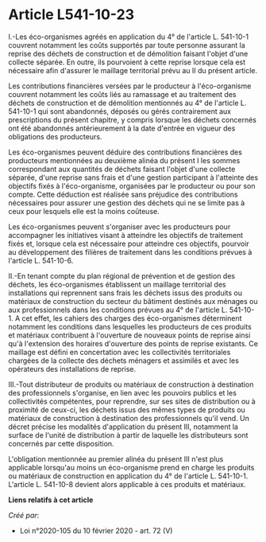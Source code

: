 # Article L541-10-23

I.-Les éco-organismes agréés en application du 4° de l'article L. 541-10-1 couvrent notamment les coûts supportés par toute
personne assurant la reprise des déchets de construction et de démolition faisant l'objet d'une collecte séparée. En outre,
ils pourvoient à cette reprise lorsque cela est nécessaire afin d'assurer le maillage territorial prévu au II du présent
article.

Les contributions financières versées par le producteur à l'éco-organisme couvrent notamment les coûts liés au ramassage et
au traitement des déchets de construction et de démolition mentionnés au 4° de l'article L. 541-10-1 qui sont abandonnés,
déposés ou gérés contrairement aux prescriptions du présent chapitre, y compris lorsque les déchets concernés ont été
abandonnés antérieurement à la date d'entrée en vigueur des obligations des producteurs.

Les éco-organismes peuvent déduire des contributions financières des producteurs mentionnées au deuxième alinéa du présent I
les sommes correspondant aux quantités de déchets faisant l'objet d'une collecte séparée, d'une reprise sans frais et d'une
gestion participant à l'atteinte des objectifs fixés à l'éco-organisme, organisées par le producteur ou pour son compte.
Cette déduction est réalisée sans préjudice des contributions nécessaires pour assurer une gestion des déchets qui ne se
limite pas à ceux pour lesquels elle est la moins coûteuse.

Les éco-organismes peuvent s'organiser avec les producteurs pour accompagner les initiatives visant à atteindre les objectifs
de traitement fixés et, lorsque cela est nécessaire pour atteindre ces objectifs, pourvoir au développement des filières de
traitement dans les conditions prévues à l'article L. 541-10-6.

II.-En tenant compte du plan régional de prévention et de gestion des déchets, les éco-organismes établissent un maillage
territorial des installations qui reprennent sans frais les déchets issus des produits ou matériaux de construction du
secteur du bâtiment destinés aux ménages ou aux professionnels dans les conditions prévues au 4° de l'article L. 541-10-1. A
cet effet, les cahiers des charges des éco-organismes déterminent notamment les conditions dans lesquelles les producteurs de
ces produits et matériaux contribuent à l'ouverture de nouveaux points de reprise ainsi qu'à l'extension des horaires
d'ouverture des points de reprise existants. Ce maillage est défini en concertation avec les collectivités territoriales
chargées de la collecte des déchets ménagers et assimilés et avec les opérateurs des installations de reprise.

III.-Tout distributeur de produits ou matériaux de construction à destination des professionnels s'organise, en lien avec les
pouvoirs publics et les collectivités compétentes, pour reprendre, sur ses sites de distribution ou à proximité de ceux-ci,
les déchets issus des mêmes types de produits ou matériaux de construction à destination des professionnels qu'il vend. Un
décret précise les modalités d'application du présent III, notamment la surface de l'unité de distribution à partir de
laquelle les distributeurs sont concernés par cette disposition.

L'obligation mentionnée au premier alinéa du présent III n'est plus applicable lorsqu'au moins un éco-organisme prend en
charge les produits ou matériaux de construction en application du 4° de l'article L. 541-10-1. L'article L. 541-10-8 devient
alors applicable à ces produits et matériaux.

**Liens relatifs à cet article**

_Créé par_:

  - Loi n°2020-105 du 10 février 2020 - art. 72 (V)
